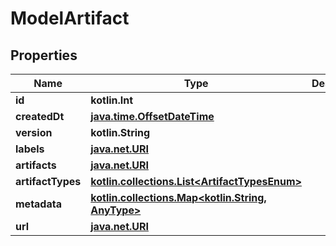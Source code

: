
# ModelArtifact

## Properties
Name | Type | Description | Notes
------------ | ------------- | ------------- | -------------
**id** | **kotlin.Int** |  |  [readonly]
**createdDt** | [**java.time.OffsetDateTime**](java.time.OffsetDateTime.md) |  |  [readonly]
**version** | **kotlin.String** |  |  [readonly]
**labels** | [**java.net.URI**](java.net.URI.md) |  |  [readonly]
**artifacts** | [**java.net.URI**](java.net.URI.md) |  |  [readonly]
**artifactTypes** | [**kotlin.collections.List&lt;ArtifactTypesEnum&gt;**](ArtifactTypesEnum.md) |  |  [readonly]
**metadata** | [**kotlin.collections.Map&lt;kotlin.String, AnyType&gt;**](AnyType.md) |  |  [readonly]
**url** | [**java.net.URI**](java.net.URI.md) |  |  [readonly]



